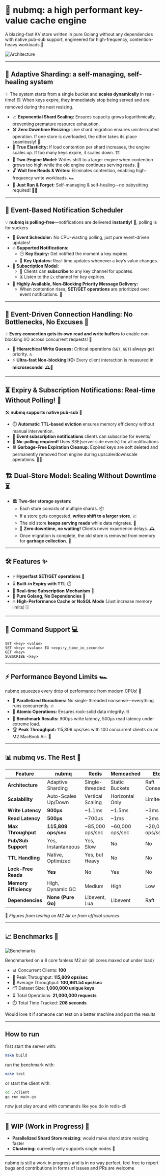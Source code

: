 # 🚀 nubmq: a high performant key-value cache engine

A blazing-fast KV store written in pure Golang without any dependencies with native pub-sub support, engineered for high-frequency, contention-heavy workloads.🚀

![Architecture](./assets/architecture.png)

---

## 🧩 Adaptive Sharding: a self-managing, self-healing system

✨ The system starts from a single bucket and **scales dynamically** in real-time! 🏗️ When keys expire, they immediately stop being served and are removed during the next resizing.

- 📈 **Exponential Shard Scaling:** Ensures capacity grows logarithmically, preventing premature resource exhaustion.
- 🛠️ **Zero Downtime Resizing:** Live shard migration ensures uninterrupted operation. If one store is overloaded, the other takes its place seamlessly! 💨
- 🔄 **True Elasticity:** If load contention per shard increases, the engine scales up. If too many keys expire, it scales down. 🏗️
- 🚀 **Two-Engine Model:** Writes shift to a larger engine when contention grows too high while the old engine continues serving reads. 📡
- 🔓 **Wait free Reads & Writes:** Eliminates contention, enabling high-frequency write workloads. 🏎️
- 🔮 **Just Run & Forget:** Self-managing & self-healing—no babysitting required! 🍼❌

---

## 🔔 Event-Based Notification Scheduler

💡 **nubmq is polling-free**—notifications are delivered **instantly!** 📨, polling is for suckers

- 🎯 **Event Scheduler:** No CPU-wasting polling, just pure event-driven updates!
- 🔥 **Supported Notifications:**
  - 🕒 **Key Expiry:** Get notified the moment a key expires.
  - 🔄 **Key Updates:** Real-time updates whenever a key’s value changes.
- 📡 **Subscription Model:**
  - 📝 Clients can **subscribe** to any key channel for updates.
  - ⏳ Listen to the `Ex` channel for key expiries.
- 💨 **Highly Available, Non-Blocking Priority Message Delivery:**
  - When contention rises, **SET/GET operations** are prioritized over event notifications. 🚦

---

## 🔗 Event-Driven Connection Handling: No Bottlenecks, No Excuses 😤

💡 **Every connection gets its own read and write buffers** to enable non-blocking I/O across concurrent requests! 🚀

- 🚦 **Hierarchical Write Queues:** Critical operations (`SET`, `GET`) always get priority. 🔝
- ⚡ **Ultra-fast Non-blocking I/O:** Every client interaction is measured in **microseconds**! 🕰️💨

---

## ⏳ Expiry & Subscription Notifications: Real-time Without Polling! 🚀

🛠️ **nubmq supports native pub-sub** 📡

- ⏱️ **Automatic TTL-based eviction** ensures memory efficiency without manual intervention.
- 🔄 **Event subscription notifications** clients can subscribe for events/
- 🚫 **No-polling required!** Uses SSE(server side events) for all notifications
- 🗑️ **Garbage-Free Expiration Cleanup:** Expired keys are soft deleted and permanently removed from engine during upscale/downscale operations. 🧹✨

## 🏗️ Dual-Store Model: Scaling Without Downtime ⏳

- 🏛️ **Two-tier storage system:**
  - Each store consists of multiple shards. 📦
  - If a store gets congested, **writes shift to a larger store.** 📈
  - The old store **keeps serving reads** while data migrates. 🚛
  - 🛑 **Zero downtime, no waiting!** Clients never experience delays. 🕰️
  - Once migration is complete, the old store is removed from memory for **garbage collection**. 🧹

---

## 🛠 Features ✨

- ⚡ **Hyperfast SET/GET operations** 🚀
- ⏳ **Built-in Expiry with TTL** ⏱️
- 📡 **Real-time Subscription Mechanism** 🛜
- 📝 **Pure Golang, No Dependencies** 🦾
- 🔥 **High-Performance Cache or NoSQL Mode** (Just increase memory limits) 🗄️

---

## 📝 Command Support 💻

```plaintext
SET <key> <value>
SET <key> <value> EX <expiry_time_in_seconds>
GET <key>
SUBSCRIBE <key>
```

---

## ⚡ Performance Beyond Limits 🏎️

nubmq squeezes every drop of performance from modern CPUs! 💪

- 🔄 **Parallelized Goroutines:** No single-threaded nonsense—everything runs concurrently. 🔥
- 🔗 **Atomic Operations:** Ensures rock-solid data integrity. ⛓️
- 🚀 **Benchmark Results:** 900µs write latency, 500µs read latency under extreme load.
- 🏆 **Peak Throughput:** 115,809 ops/sec with 100 concurrent clients on an M2 MacBook Air. 🍏

---

## 📊 nubmq vs. The Rest 🤖

| Feature                | nubmq                 | Redis             | Memcached        | Etcd            |
|------------------------|----------------------|-------------------|-----------------|----------------|
| **Architecture**       | Adaptive Sharding   | Single-threaded  | Static Buckets  | Raft Consensus |
| **Scalability**        | Auto-Scales Up/Down | Vertical Scaling | Horizontal Only | Limited        |
| **Write Latency**      | **900µs**           | ~1.1ms           | ~1.5ms          | ~3ms           |
| **Read Latency**       | **500µs**           | ~700µs           | ~1ms            | ~2ms           |
| **Max Throughput**     | **115,809 ops/sec** | ~85,000 ops/sec  | ~60,000 ops/sec | ~20,000 ops/sec |
| **Pub/Sub Support**    | Yes, Instantaneous  | Yes, Slow        | No              | No             |
| **TTL Handling**       | Native, Optimized   | Yes, but Heavy   | No              | No             |
| **Lock-Free Reads**    | **Yes**             | No               | Yes             | No             |
| **Memory Efficiency**  | High, Dynamic GC    | Medium           | High            | Low            |
| **Dependencies**       | **None (Pure Go)**  | Libevent, Lua    | Libevent        | Raft           |

📌 *Figures from testing on M2 Air or from official sources*

---

## 📈 Benchmarks 🚀

![Benchmarks](https://raw.githubusercontent.com/nubskr/nubskr.github.io/f3db48f2c4e6ccb95a04a3348da79678d8ae579d/_posts/ThroughputBench.png)

Benchmarked on a 8 core fanless M2 air (all cores maxed out under load)

- 📊 Concurrent Clients: **100**
- 🎯 Peak Throughput: **115,809 ops/sec**
- 📌 Average Throughput: **100,961.54 ops/sec**
- 🗂️ Dataset Size: **1,000,000 unique keys**
- ⏳ Total Operations: **21,000,000 requests**
- ⏱️ Total Time Tracked: **208 seconds**

Would love it if someone can test on a better machine and post the results

---

## How to run

first start the server with:

```bash
make build
```

run the benchmark with:

```bash
make test
```

or start the client with:

```bash
cd ./client
go run main.go
```

now just play around with commands like you do in redis-cli

---

## 🔨 WIP (Work in Progress) 🔧

- **Parallelized Shard Store resizing:** would make shard store resizing faster
- **Clustering:** currently only supports single nodes 🤖

---

nubmq is still a work in progress and is in no way perfect, feel free to report bugs and contributions in forms of issues and PRs are welcome
